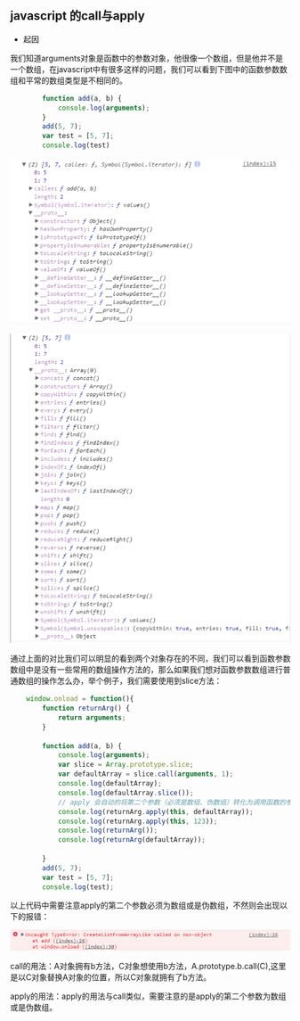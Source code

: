 ## javascript 的call与apply

- 起因

我们知道arguments对象是函数中的参数对象，他很像一个数组，但是他并不是一个数组，在javascript中有很多这样的问题，我们可以看到下图中的函数参数数组和平常的数组类型是不相同的。

````javascript
        function add(a, b) {
            console.log(arguments);
        }
        add(5, 7);
        var test = [5, 7];
        console.log(test)
````

![此处显示的是如何设置的图片](/img/javascript/arguments.png)

![此处显示的是如何设置的图片](/img/javascript/array.png)

通过上面的对比我们可以明显的看到两个对象存在的不同，我们可以看到函数参数数组中是没有一些常用的数组操作方法的，那么如果我们想对函数参数数组进行普通数组的操作怎么办，举个例子，我们需要使用到slice方法：

````javascript
    window.onload = function(){
        function returnArg() {
            return arguments;
        }

        function add(a, b) {
            console.log(arguments);
            var slice = Array.prototype.slice;
            var defaultArray = slice.call(arguments, 1);
            console.log(defaultArray);
            console.log(defaultArray.slice());
            // apply 会自动的将第二个参数（必须是数组、伪数组）转化为调用函数的参数对象（arguments）
            console.log(returnArg.apply(this, defaultArray));
            console.log(returnArg.apply(this, 123));
            console.log(returnArg());
            console.log(returnArg(defaultArray));
            
        }
        add(5, 7);
        var test = [5, 7];
        console.log(test);
````

以上代码中需要注意apply的第二个参数必须为数组或是伪数组，不然则会出现以下的报错：

![applyerror](/img/javascript/applyerror.png)

call的用法：A对象拥有b方法，C对象想使用b方法，A.prototype.b.call(C),这里是以C对象替换A对象的位置，所以C对象就拥有了b方法。

apply的用法：apply的用法与call类似，需要注意的是apply的第二个参数为数组或是伪数组。











